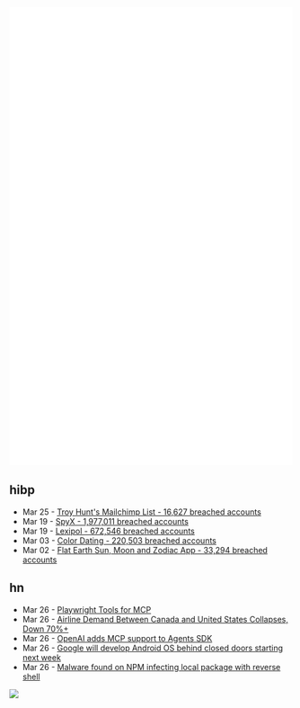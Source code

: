 ![Metrics](https://raw.githubusercontent.com/phixion/phixion/master/metrics.svg)

## hibp

<!--
for https://github.com/phixion/phixion/blob/main/.github/workflows/feeds.yml
-->
<!--START_SECTION:haveibeenpwnd-->
- Mar 25 - [Troy Hunt's Mailchimp List - 16,627 breached accounts](https://haveibeenpwned.com/PwnedWebsites#TroyHuntMailchimpList)
- Mar 19 - [SpyX - 1,977,011 breached accounts](https://haveibeenpwned.com/PwnedWebsites#SpyX)
- Mar 19 - [Lexipol - 672,546 breached accounts](https://haveibeenpwned.com/PwnedWebsites#Lexipol)
- Mar 03 - [Color Dating - 220,503 breached accounts](https://haveibeenpwned.com/PwnedWebsites#ColorDating)
- Mar 02 - [Flat Earth Sun, Moon and Zodiac App - 33,294 breached accounts](https://haveibeenpwned.com/PwnedWebsites#FlatEarthDave)
<!--END_SECTION:haveibeenpwnd-->

## hn

<!--
for https://github.com/phixion/phixion/blob/main/.github/workflows/feeds.yml
-->
<!--START_SECTION:hn-->
- Mar 26 - [Playwright Tools for MCP](https://github.com/microsoft/playwright-mcp)
- Mar 26 - [Airline Demand Between Canada and United States Collapses, Down 70%+](https://onemileatatime.com/news/airline-demand-canada-united-states-collapses/)
- Mar 26 - [OpenAI adds MCP support to Agents SDK](https://openai.github.io/openai-agents-python/mcp/)
- Mar 26 - [Google will develop Android OS behind closed doors starting next week](https://9to5google.com/2025/03/26/google-android-aosp-developement-private/)
- Mar 26 - [Malware found on NPM infecting local package with reverse shell](https://www.reversinglabs.com/blog/malicious-npm-patch-delivers-reverse-shell)
<!--END_SECTION:hn-->

<!--
for https://yhype.me
-->
![](https://hit.yhype.me/github/profile?user_id=13013670)
